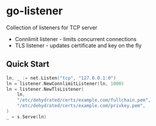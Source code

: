 # go-listener

Collection of listeners for TCP server

- Connlimit listener - limits concurrent connections
- TLS listener - updates certificate and key on the fly

## Quick Start

```go
ln, _ := net.Listen("tcp", "127.0.0.1:0")
ln = listener.NewConnlimitListener(ln, 1000)
ln = listener.NewTlsListener(
    ln,
    "/etc/dehydrated/certs/example.com/fullchain.pem",
    "/etc/dehydrated/certs/example.com/privkey.pem",
)
_ = s.Serve(ln)
```

